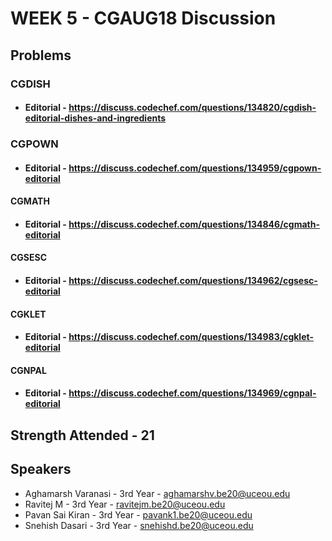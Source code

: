 # WEEK 5 - CGAUG18 Discussion

## Problems

### CGDISH

* #### Editorial - https://discuss.codechef.com/questions/134820/cgdish-editorial-dishes-and-ingredients

### CGPOWN

* #### Editorial - https://discuss.codechef.com/questions/134959/cgpown-editorial

#### CGMATH

* #### Editorial - https://discuss.codechef.com/questions/134846/cgmath-editorial

#### CGSESC

* #### Editorial - https://discuss.codechef.com/questions/134962/cgsesc-editorial

#### CGKLET

* #### Editorial - https://discuss.codechef.com/questions/134983/cgklet-editorial

#### CGNPAL

* #### Editorial - https://discuss.codechef.com/questions/134969/cgnpal-editorial

## Strength Attended - 21

## Speakers

* Aghamarsh Varanasi - 3rd Year - aghamarshv.be20@uceou.edu
* Ravitej M - 3rd Year - ravitejm.be20@uceou.edu
* Pavan Sai Kiran - 3rd Year - pavank1.be20@uceou.edu
* Snehish Dasari - 3rd Year - snehishd.be20@uceou.edu
